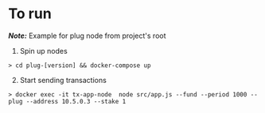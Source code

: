 # To run

***Note:*** Example for plug node from project's root

1. Spin up nodes
```
> cd plug-[version] && docker-compose up
```

2. Start sending transactions
```
> docker exec -it tx-app-node  node src/app.js --fund --period 1000 --plug --address 10.5.0.3 --stake 1
```
